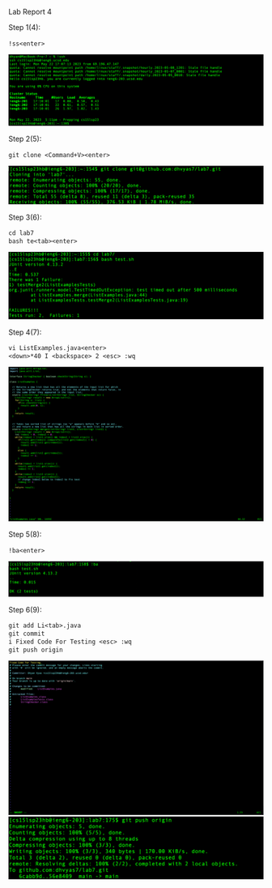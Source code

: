 Lab Report 4


Step 1(4):


`!ss<enter>`

![step4](step4.png)

Step 2(5):


`git clone <Command+V><enter>`


![step5](step5.png)

Step 3(6):

```
cd lab7
bash te<tab><enter> 
```

![step6](step6.png)


Step 4(7):

```
vi ListExamples.java<enter>
<down>*40 I <backspace> 2 <esc> :wq
```

![step7](step7.png)

Step 5(8):


`!ba<enter>`


![step8](step8.png)

Step 6(9):
```
git add Li<tab>.java
git commit
i Fixed Code For Testing <esc> :wq 
git push origin   
```


![step9](step9_1.png)
![step9](step9_2.png)



